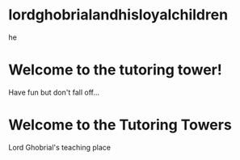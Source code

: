 # lordghobrialandhisloyalchildren
he
<!DOCTYPE html>
<html lang="en">
<head>
    <meta charset="UTF-8">
    <meta name="viewport" content="width=device-width, initial-scale=1.0">
    <title>Lord Ghobrial's Tutoring Tower</title>
    <link rel="stylesheet" href="style.css">
</head>
<body>
    <h1>Welcome to the tutoring tower!</h1>
    <p>Have fun but don't fall off...</p>
</body>
</html>
<!DOCTYPE html>
<html lang="en">
<head>
    <meta charset="UTF-8">
    <meta name="viewport" content="width=device-width, initial-scale=1.0">
    <title>Tutoring Towers</title>  <!-- This is where the title goes -->
    <link rel="stylesheet" href="style.css">
</head>
<body>
    <h1>Welcome to the Tutoring Towers</h1>
    <p>Lord Ghobrial's teaching place</p>
</body>
</html>
